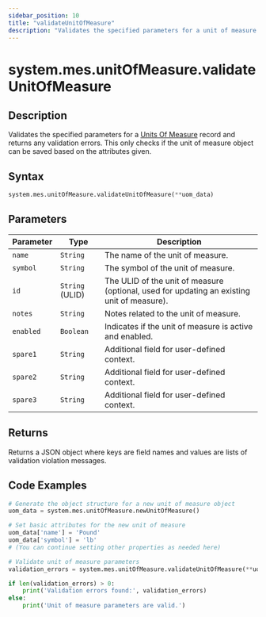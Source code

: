 ```yaml
---
sidebar_position: 10
title: "validateUnitOfMeasure"
description: "Validates the specified parameters for a unit of measure."
---
```


# system.mes.unitOfMeasure.validateUnitOfMeasure

## Description

Validates the specified parameters for a [Units Of Measure](../../data-model/utility-models/unit-of-measure-model/unit-of-measure) record and returns any validation errors.
This only checks if the unit of measure object can be saved based on the attributes given.

## Syntax

```python
system.mes.unitOfMeasure.validateUnitOfMeasure(**uom_data)
```

## Parameters

| Parameter | Type            | Description                                                                                |
| --------- | --------------- | ------------------------------------------------------------------------------------------ |
| `name`    | `String`        | The name of the unit of measure.                                                           |
| `symbol`  | `String`        | The symbol of the unit of measure.                                                         |
| `id`      | `String` (ULID) | The ULID of the unit of measure (optional, used for updating an existing unit of measure). |
| `notes`   | `String`        | Notes related to the unit of measure.                                                      |
| `enabled` | `Boolean`       | Indicates if the unit of measure is active and enabled.                                    |
| `spare1`  | `String`        | Additional field for user-defined context.                                                 |
| `spare2`  | `String`        | Additional field for user-defined context.                                                 |
| `spare3`  | `String`        | Additional field for user-defined context.                                                 |

## Returns

Returns a JSON object where keys are field names and values are lists of validation violation messages.

## Code Examples

```python
# Generate the object structure for a new unit of measure object
uom_data = system.mes.unitOfMeasure.newUnitOfMeasure()

# Set basic attributes for the new unit of measure
uom_data['name'] = 'Pound'
uom_data['symbol'] = 'lb'
# (You can continue setting other properties as needed here)

# Validate unit of measure parameters
validation_errors = system.mes.unitOfMeasure.validateUnitOfMeasure(**uom_data)

if len(validation_errors) > 0:
    print('Validation errors found:', validation_errors)
else:
    print('Unit of measure parameters are valid.')
```
